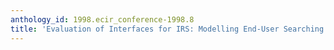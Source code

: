 ```yaml
---
anthology_id: 1998.ecir_conference-1998.8
title: 'Evaluation of Interfaces for IRS: Modelling End-User Searching Behaviour'
---
```

